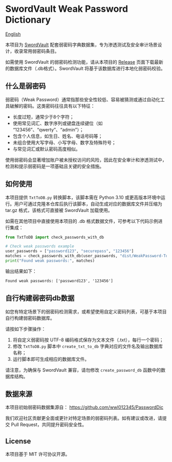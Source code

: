 # SwordVault Weak Password Dictionary

[English](./README.md)

本项目为 [SwordVault](https://swordvault.jeiku.net/) 配套弱密码字典数据集，专为渗透测试及安全审计场景设计，收录常用弱密码条目。

如需使用 SwordVault 的弱密码检测功能，请从本项目的 [Release](https://github.com/JAINKRE/SwordVault-WeakPasswordDictionary/releases) 页面下载最新的数据库文件（.db格式）。SwordVault 将基于该数据库进行本地化弱密码校验。

## 什么是弱密码

弱密码（Weak Password）通常指那些安全性较低、容易被猜测或通过自动化工具破解的密码。这类密码往往具有以下特征：

- 长度过短，通常少于8个字符；
- 使用常见词汇、数字序列或键盘连续键位（如 “123456”、“qwerty”、“admin”）；
- 包含个人信息，如生日、姓名、电话号码等；
- 未组合使用大写字母、小写字母、数字及特殊符号；
- 与常见词汇或默认密码高度相似。

使用弱密码会显著增加账户被未授权访问的风险，因此在安全审计和渗透测试中，检测和提示弱密码是一项基础且关键的安全措施。

## 如何使用

本项目提供 `TxtToDB.py` 转换脚本，该脚本需在 Python 3.10 或更高版本环境中运行。用户可通过克隆本仓库后执行该脚本，自动生成对应的数据库文件并压缩为 tar.gz 格式，该格式可直接被 SwordVault 加载使用。

如需在其他项目中直接使用本项目的 .db 格式数据文件，可参考以下代码示例进行集成：

```python
from TxtToDB import check_passwords_with_db

# Check weak passwords example
user_passwords = ["password123", "securepass", "123456"]
matches = check_passwords_with_db(user_passwords, "dist/WeakPassword-Top15000-v2025.09.10.db")
print("Found weak passwords:", matches)
```

输出结果如下：

```cmd
Found weak passwords: ['password123', '123456']
```

## 自行构建弱密码db数据

如您有特定场景下的弱密码检测需求，或希望使用自定义密码列表，可基于本项目自行构建弱密码数据库。

请按如下步骤操作：

1. 将自定义弱密码按 UTF-8 编码格式保存为文本文件（.txt），每行一个密码；
2. 修改 `TxtToDB.py` 脚本中 `create_txt_to_db` 字典对应的文件名及输出数据库名称；
3. 运行脚本即可生成相应的数据库文件。

请注意，为确保与 SwordVault 兼容，请勿修改 `create_password_db` 函数中的数据库结构。

## 数据来源

本项目初始弱密码数据集源自： https://github.com/wwl012345/PasswordDic

我们欢迎社区贡献更全面或更针对特定场景的弱密码列表。如有建议或改进，请提交 Pull Request，共同提升密码安全性。

## License

本项目基于 MIT 许可协议开源。
